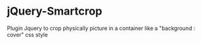 jQuery-Smartcrop
=================

Plugin Jquery to crop physically picture in a container like a "background : cover" css style
